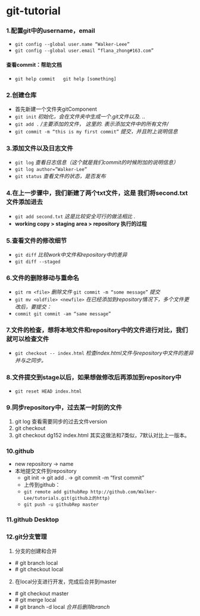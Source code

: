 # git-tutorial
### 1.配置git中的username，email
- ```git config --global user.name “Walker-Leee”```
- ```git config --global user.email “flana_zhong#163.com”```

#### 查看commit：帮助文档
- `git help commit   git help [something]`

### 2.创建仓库
- 首先新建一个文件夹gitComponent
- `git init` _初始化，会在文件夹中生成一个.git文件以及. .._
- `git add .` 			*/*主要添加的文件， 这里的. 表示添加文件中的所有文件*/*
- `git commit -m “this is my first commit”` 		*提交，并且附上说明信息*

### 3.添加文件以及日志文件
- `git log`  _查看日志信息（这个就是我们commit的时候附加的说明信息）_
- `git log author=”Walker-Lee”`
- `git status` _查看文件的状态，是否发布_

### 4.在上一步骤中，我们新建了两个txt文件，这是 我们将second.txt文件添加进去
- `git add second.txt`		_这是比较安全可行的做法相比_ . 
- **working copy > staging area > repository 执行的过程**

### 5.查看文件的修改细节
- `git diff`   _比较work中文件和repository中的差异_
- `git diff --staged`

### 6.文件的删除移动与重命名
- `git rm <file>`	_删除文件_  `git commit -m “some message”` _提交_
- `git mv <oldfile> <newfile>`
_在已经添加到repository情况下，多个文件更改后，要提交：_
- `commit git commit -am “same message”`

### 7.文件的检查，想将本地文件和repository中的文件进行对比，我们就可以检查文件       
- `git checkout -- index.html`   _检查index.html文件与repository中文件的差异并与之同步。_

### 8.文件提交到stage以后，如果想做修改后再添加到repository中
- `git reset HEAD index.html`

### 9.同步repository中，过去某一时刻的文件
1. git log 查看需要同步的过去文件version
2. git checkout <commit version number> <file name>
3. git checkout dg152 index.html   其实这做法和7类似，7默认对比上一版本。

### 10.github	
- new repository -> name
- 本地提交文件到repository
  - git init -> git add . -> git commit -m “first commit”
  - 上传到github：
  - `git remote add githubRep http://github.com/Walker-Lee/tutorials.git(github上的http)`
  - `git push -u githubRep master`

### 11.github Desktop

### 12.git分支管理
1. 分支的创建和合并
  + \# git branch local
  + \# git checkout local
2. 在local分支进行开发，完成后合并到master
  + \# git checkout master
  + \# git merge local
  + \# git branch -d local  _合并后删除branch_
